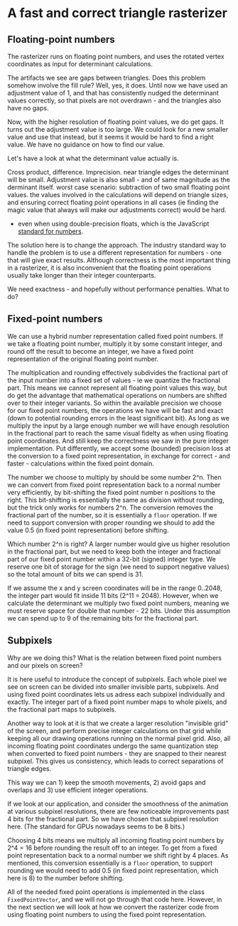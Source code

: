 # A fast and correct triangle rasterizer

## Floating-point numbers

The rasterizer runs on floating point numbers, and uses the rotated vertex coordinates as input for determinant calculations.

The artifacts we see are gaps between triangles. Does this problem somehow involve the fill rule? Well, yes, it does. Until now we have used an adjustment value of 1, and that has consistently nudged the determinant values correctly, so that pixels are not overdrawn - and the triangles also have no gaps.

Now, with the higher resolution of floating point values, we do get gaps. It turns out the adjustment value is too large. We could look for a new smaller value and use that instead, but it seems it would be hard to find a right value. We have no guidance on how to find our value.

Let's have a look at what the determinant value actually is.

Cross product, difference. Imprecision.
near triangle edges the determinant will be small.
Adjustment value is also small - and of same magnitude as the derminant itself.
worst case scenario: subtraction of two small floating point values.
the values involved in the calculations will depend on triangle sizes, and ensuring correct floating point operations in all cases (ie finding the magic value that always will make our adjustments correct) would be hard.

- even when using double-precision floats, which is the JavaScript [standard for numbers](https://developer.mozilla.org/en-US/docs/Web/JavaScript/Reference/Global_Objects/Number).

The solution here is to change the approach. The industry standard way to handle the problem is to use a different representation for numbers - one that will give exact results. Although correctness is the most important thing in a rasterizer, it is also inconvenient that the floating point operations usually take longer than their integer counterparts.

We need exactness - and hopefully without performance penalties. What to do?

## Fixed-point numbers

We can use a hybrid number representation called fixed point numbers. If we take a floating point number, multiply it by some constant integer, and round off the result to become an integer, we have a fixed point representation of the original floating point number.

The multiplication and rounding effectively subdivides the fractional part of the input number into a fixed set of values - ie we quantize the fractional part. This means we cannot represent all floating point values this way, but do get the advantage that mathematical operations on numbers are shifted over to their integer variants. So within the available precision we choose for our fixed point numbers, the operations we have will be fast and exact (down to potential rounding errors in the least significant bit). As long as we multiply the input by a large enough number we will have enough resolution in the fractional part to reach the same visual fidelty as when using floating point coordinates. And still keep the correctness we saw in the pure integer implementation. Put differently, we accept some (bounded) precision loss at the conversion to a fixed point representation, in exchange for correct - and faster - calculations within the fixed point domain.

The number we choose to multiply by should be some number 2^n. Then we can convert from fixed point representation back to a normal number very efficiently, by bit-shifting the fixed point number n positions to the right. This bit-shifting is essentially the same as division without rounding, but the trick only works for numbers 2^n. The conversion removes the fractional part of the number, so it is essentially a `floor` operation. If we need to support conversion with proper rounding we should to add the value 0.5 (in fixed point representation) before shifting.

Which number 2^n is right? A larger number would give us higher resolution in the fractional part, but we need to keep both the integer and fractional part of our fixed point number within a 32-bit (signed) integer type. We reserve one bit of storage for the sign (we need to support negative values) so the total amount of bits we can spend is 31.

If we assume the x and y screen coordinates will be in the range 0..2048, the integer part would fit inside 11 bits (2^11 = 2048). However, when we calculate the determinant we multiply two fixed point numbers, meaning we must reserve space for double that number - 22 bits. Under this assumption we can spend up to 9 of the remaining bits for the fractional part.

## Subpixels

Why are we doing this? What is the relation between fixed point numbers and our pixels on screen?

It is here useful to introduce the concept of subpixels. Each whole pixel we see on screen can be divided into smaller invisible parts, subpixels. And using fixed point coordinates lets us adress each subpixel individually and exactly. The integer part of a fixed point number maps to whole pixels, and the fractional part maps to subpixels.

Another way to look at it is that we create a larger resolution "invisible grid" of the screen, and perform precise integer calculations on that grid while keeping all our drawing operations running on the normal pixel grid. Also, all incoming floating point coordinates undergo the same quantization step when converted to fixed point numbers - they are snapped to their nearest subpixel. This gives us consistency, which leads to correct separations of triangle edges.

This way we can 1) keep the smooth movements, 2) avoid gaps and overlaps and 3) use efficient integer operations.

If we look at our application, and consider the smoothness of the animation at various subpixel resolutions, there are few noticeable improvements past 4 bits for the fractional part. So we have chosen that subpixel resolution here. (The standard for GPUs nowadays seems to be 8 bits.)

Choosing 4 bits means we multiply all incoming floating point numbers by 2^4 = 16 before rounding the result off to an integer. To get from a fixed point representation back to a normal number we shift right by 4 places. As mentioned, this conversion essentially is a `floor` operation, to support rounding we would need to add 0.5 (in fixed point representation, which here is 8) to the number before shifting.

All of the needed fixed point operations is implemented in the class `FixedPointVector`, and we will not go through that code here. However, in the next section we will look at how we convert the rasterizer code from using floating point numbers to using the fixed point representation.
